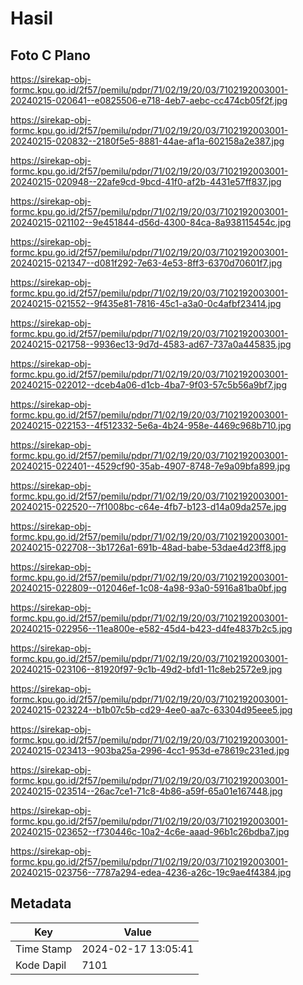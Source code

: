 # Hasil

## Foto C Plano

https://sirekap-obj-formc.kpu.go.id/2f57/pemilu/pdpr/71/02/19/20/03/7102192003001-20240215-020641--e0825506-e718-4eb7-aebc-cc474cb05f2f.jpg

https://sirekap-obj-formc.kpu.go.id/2f57/pemilu/pdpr/71/02/19/20/03/7102192003001-20240215-020832--2180f5e5-8881-44ae-af1a-602158a2e387.jpg

https://sirekap-obj-formc.kpu.go.id/2f57/pemilu/pdpr/71/02/19/20/03/7102192003001-20240215-020948--22afe9cd-9bcd-41f0-af2b-4431e57ff837.jpg

https://sirekap-obj-formc.kpu.go.id/2f57/pemilu/pdpr/71/02/19/20/03/7102192003001-20240215-021102--9e451844-d56d-4300-84ca-8a938115454c.jpg

https://sirekap-obj-formc.kpu.go.id/2f57/pemilu/pdpr/71/02/19/20/03/7102192003001-20240215-021347--d081f292-7e63-4e53-8ff3-6370d70601f7.jpg

https://sirekap-obj-formc.kpu.go.id/2f57/pemilu/pdpr/71/02/19/20/03/7102192003001-20240215-021552--9f435e81-7816-45c1-a3a0-0c4afbf23414.jpg

https://sirekap-obj-formc.kpu.go.id/2f57/pemilu/pdpr/71/02/19/20/03/7102192003001-20240215-021758--9936ec13-9d7d-4583-ad67-737a0a445835.jpg

https://sirekap-obj-formc.kpu.go.id/2f57/pemilu/pdpr/71/02/19/20/03/7102192003001-20240215-022012--dceb4a06-d1cb-4ba7-9f03-57c5b56a9bf7.jpg

https://sirekap-obj-formc.kpu.go.id/2f57/pemilu/pdpr/71/02/19/20/03/7102192003001-20240215-022153--4f512332-5e6a-4b24-958e-4469c968b710.jpg

https://sirekap-obj-formc.kpu.go.id/2f57/pemilu/pdpr/71/02/19/20/03/7102192003001-20240215-022401--4529cf90-35ab-4907-8748-7e9a09bfa899.jpg

https://sirekap-obj-formc.kpu.go.id/2f57/pemilu/pdpr/71/02/19/20/03/7102192003001-20240215-022520--7f1008bc-c64e-4fb7-b123-d14a09da257e.jpg

https://sirekap-obj-formc.kpu.go.id/2f57/pemilu/pdpr/71/02/19/20/03/7102192003001-20240215-022708--3b1726a1-691b-48ad-babe-53dae4d23ff8.jpg

https://sirekap-obj-formc.kpu.go.id/2f57/pemilu/pdpr/71/02/19/20/03/7102192003001-20240215-022809--012046ef-1c08-4a98-93a0-5916a81ba0bf.jpg

https://sirekap-obj-formc.kpu.go.id/2f57/pemilu/pdpr/71/02/19/20/03/7102192003001-20240215-022956--11ea800e-e582-45d4-b423-d4fe4837b2c5.jpg

https://sirekap-obj-formc.kpu.go.id/2f57/pemilu/pdpr/71/02/19/20/03/7102192003001-20240215-023106--81920f97-9c1b-49d2-bfd1-11c8eb2572e9.jpg

https://sirekap-obj-formc.kpu.go.id/2f57/pemilu/pdpr/71/02/19/20/03/7102192003001-20240215-023224--b1b07c5b-cd29-4ee0-aa7c-63304d95eee5.jpg

https://sirekap-obj-formc.kpu.go.id/2f57/pemilu/pdpr/71/02/19/20/03/7102192003001-20240215-023413--903ba25a-2996-4cc1-953d-e78619c231ed.jpg

https://sirekap-obj-formc.kpu.go.id/2f57/pemilu/pdpr/71/02/19/20/03/7102192003001-20240215-023514--26ac7ce1-71c8-4b86-a59f-65a01e167448.jpg

https://sirekap-obj-formc.kpu.go.id/2f57/pemilu/pdpr/71/02/19/20/03/7102192003001-20240215-023652--f730446c-10a2-4c6e-aaad-96b1c26bdba7.jpg

https://sirekap-obj-formc.kpu.go.id/2f57/pemilu/pdpr/71/02/19/20/03/7102192003001-20240215-023756--7787a294-edea-4236-a26c-19c9ae4f4384.jpg


## Metadata

| Key        | Value               |
| ---------- | ------------------- |
| Time Stamp | 2024-02-17 13:05:41 |
| Kode Dapil | 7101                |



